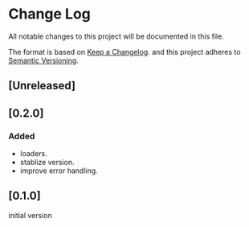 # Change Log

All notable changes to this project will be documented in this file.

The format is based on [Keep a Changelog](http://keepachangelog.com/).
and this project adheres to [Semantic Versioning](http://semver.org/).

## [Unreleased]


## [0.2.0]

### Added

- loaders.
- stablize version.
- improve error handling.

## [0.1.0]

initial version


